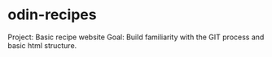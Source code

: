 # odin-recipes
Project: Basic recipe website
Goal: Build familiarity with the GIT process and basic html structure.